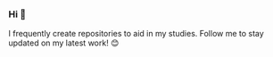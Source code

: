 ### Hi :metal:

I frequently create repositories to aid in my studies. Follow me to stay updated on my latest work! :blush:
